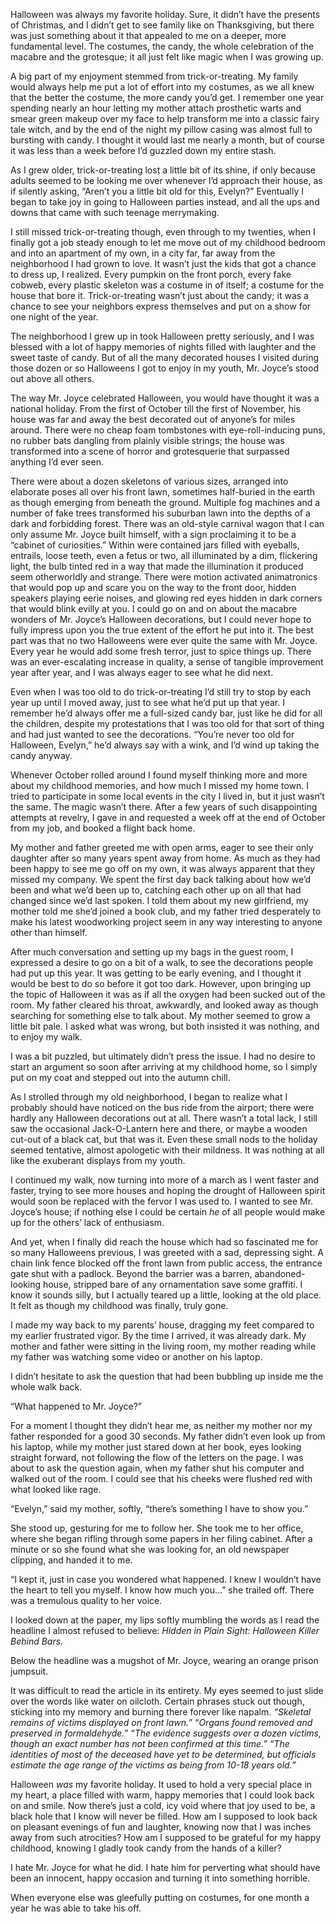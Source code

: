 Halloween was always my favorite holiday. Sure, it didn’t have the presents of Christmas, and I didn’t get to see family like on Thanksgiving, but there was just something about it that appealed to me on a deeper, more fundamental level. The costumes, the candy, the whole celebration of the macabre and the grotesque; it all just felt like magic when I was growing up.



A big part of my enjoyment stemmed from trick-or-treating. My family would always help me put a lot of effort into my costumes, as we all knew that the better the costume, the more candy you’d get. I remember one year spending nearly an hour letting my mother attach prosthetic warts and smear green makeup over my face to help transform me into a classic fairy tale witch, and by the end of the night my pillow casing was almost full to bursting with candy. I thought it would last me nearly a month, but of course it was less than a week before I’d guzzled down my entire stash.



As I grew older, trick-or-treating lost a little bit of its shine, if only because adults seemed to be looking me over whenever I’d approach their house, as if silently asking, “Aren’t you a little bit old for this, Evelyn?” Eventually I began to take joy in going to Halloween parties instead, and all the ups and downs that came with such teenage merrymaking.



I still missed trick-or-treating though, even through to my twenties, when I finally got a job steady enough to let me move out of my childhood bedroom and into an apartment of my own, in a city far, far away from the neighborhood I had grown to love. It wasn’t just the kids that got a chance to dress up, I realized. Every pumpkin on the front porch, every fake cobweb, every plastic skeleton was a costume in of itself; a costume for the house that bore it. Trick-or-treating wasn’t just about the candy; it was a chance to see your neighbors express themselves and put on a show for one night of the year.



The neighborhood I grew up in took Halloween pretty seriously, and I was blessed with a lot of happy memories of nights filled with laughter and the sweet taste of candy. But of all the many decorated houses I visited during those dozen or so Halloweens I got to enjoy in my youth, Mr. Joyce’s stood out above all others.



The way Mr. Joyce celebrated Halloween, you would have thought it was a national holiday. From the first of October till the first of November, his house was far and away the best decorated out of anyone’s for miles around. There were no cheap foam tombstones with eye-roll-inducing puns, no rubber bats dangling from plainly visible strings; the house was transformed into a scene of horror and grotesquerie that surpassed anything I’d ever seen.



There were about a dozen skeletons of various sizes, arranged into elaborate poses all over his front lawn, sometimes half-buried in the earth as though emerging from beneath the ground. Multiple fog machines and a number of fake trees transformed his suburban lawn into the depths of a dark and forbidding forest. There was an old-style carnival wagon that I can only assume Mr. Joyce built himself, with a sign proclaiming it to be a “cabinet of curiosities.” Within were contained jars filled with eyeballs, entrails, loose teeth, even a fetus or two, all illuminated by a dim, flickering light, the bulb tinted red in a way that made the illumination it produced seem otherworldly and strange. There were motion activated animatronics that would pop up and scare you on the way to the front door, hidden speakers playing eerie noises, and glowing red eyes hidden in dark corners that would blink evilly at you. I could go on and on about the macabre wonders of Mr. Joyce’s Halloween decorations, but I could never hope to fully impress upon you the true extent of the effort he put into it. The best part was that no two Halloweens were ever quite the same with Mr. Joyce. Every year he would add some fresh terror, just to spice things up. There was an ever-escalating increase in quality, a sense of tangible improvement year after year, and I was always eager to see what he did next.



Even when I was too old to do trick-or-treating I’d still try to stop by each year up until I moved away, just to see what he’d put up that year. I remember he’d always offer me a full-sized candy bar, just like he did for all the children, despite my protestations that I was too old for that sort of thing and had just wanted to see the decorations. “You’re never too old for Halloween, Evelyn,” he’d always say with a wink, and I’d wind up taking the candy anyway.



Whenever October rolled around I found myself thinking more and more about my childhood memories, and how much I missed my home town. I tried to participate in some local events in the city I lived in, but it just wasn’t the same. The magic wasn’t there. After a few years of such disappointing attempts at revelry, I gave in and requested a week off at the end of October from my job, and booked a flight back home.



My mother and father greeted me with open arms, eager to see their only daughter after so many years spent away from home. As much as they had been happy to see me go off on my own, it was always apparent that they missed my company. We spent the first day back talking about how we’d been and what we’d been up to, catching each other up on all that had changed since we’d last spoken. I told them about my new girlfriend, my mother told me she’d joined a book club, and my father tried desperately to make his latest woodworking project seem in any way interesting to anyone other than himself.



After much conversation and setting up my bags in the guest room, I expressed a desire to go on a bit of a walk, to see the decorations people had put up this year. It was getting to be early evening, and I thought it would be best to do so before it got too dark. However, upon bringing up the topic of Halloween it was as if all the oxygen had been sucked out of the room. My father cleared his throat, awkwardly, and looked away as though searching for something else to talk about. My mother seemed to grow a little bit pale. I asked what was wrong, but both insisted it was nothing, and to enjoy my walk.



I was a bit puzzled, but ultimately didn’t press the issue. I had no desire to start an argument so soon after arriving at my childhood home, so I simply put on my coat and stepped out into the autumn chill.



As I strolled through my old neighborhood, I began to realize what I probably should have noticed on the bus ride from the airport; there were hardly any Halloween decorations out at all. There wasn’t a total lack, I still saw the occasional Jack-O-Lantern here and there, or maybe a wooden cut-out of a black cat, but that was it. Even these small nods to the holiday seemed tentative, almost apologetic with their mildness. It was nothing at all like the exuberant displays from my youth.



I continued my walk, now turning into more of a march as I went faster and faster, trying to see more houses and hoping the drought of Halloween spirit would soon be replaced with the fervor I was used to. I wanted to see Mr. Joyce’s house; if nothing else I could be certain *he* of all people would make up for the others’ lack of enthusiasm.



And yet, when I finally did reach the house which had so fascinated me for so many Halloweens previous, I was greeted with a sad, depressing sight. A chain link fence blocked off the front lawn from public access, the entrance gate shut with a padlock. Beyond the barrier was a barren, abandoned-looking house, stripped bare of any ornamentation save some graffiti. I know it sounds silly, but I actually teared up a little, looking at the old place. It felt as though my childhood was finally, truly gone.



I made my way back to my parents’ house, dragging my feet compared to my earlier frustrated vigor. By the time I arrived, it was already dark. My mother and father were sitting in the living room, my mother reading while my father was watching some video or another on his laptop.



I didn’t hesitate to ask the question that had been bubbling up inside me the whole walk back.



“What happened to Mr. Joyce?”



For a moment I thought they didn’t hear me, as neither my mother nor my father responded for a good 30 seconds. My father didn’t even look up from his laptop, while my mother just stared down at her book, eyes looking straight forward, not following the flow of the letters on the page. I was about to ask the question again, when my father shut his computer and walked out of the room. I could see that his cheeks were flushed red with what looked like rage.



“Evelyn,” said my mother, softly, “there’s something I have to show you.”



She stood up, gesturing for me to follow her. She took me to her office, where she began rifling through some papers in her filing cabinet. After a minute or so she found what she was looking for, an old newspaper clipping, and handed it to me.



“I kept it, just in case you wondered what happened. I knew I wouldn’t have the heart to tell you myself. I know how much you…” she trailed off. There was a tremulous quality to her voice.



I looked down at the paper, my lips softly mumbling the words as I read the headline I almost refused to believe: *Hidden in Plain Sight: Halloween Killer Behind Bars.*



Below the headline was a mugshot of Mr. Joyce, wearing an orange prison jumpsuit.



It was difficult to read the article in its entirety. My eyes seemed to just slide over the words like water on oilcloth. Certain phrases stuck out though, sticking into my memory and burning there forever like napalm. *“Skeletal remains of victims displayed on front lawn.*” “*Organs found removed and preserved in formaldehyde.*” “*The evidence suggests over a dozen victims, though an exact number has not been confirmed at this time.*” “*The identities of most of the deceased have yet to be determined, but officials estimate the age range of the victims as being from 10-18 years old.”*



Halloween *was* my favorite holiday. It used to hold a very special place in my heart, a place filled with warm, happy memories that I could look back on and smile. Now there’s just a cold, icy void where that joy used to be, a black hole that I know will never be filled. How am I supposed to look back on pleasant evenings of fun and laughter, knowing now that I was inches away from such atrocities? How am I supposed to be grateful for my happy childhood, knowing I gladly took candy from the hands of a killer?



I hate Mr. Joyce for what he did. I hate him for perverting what should have been an innocent, happy occasion and turning it into something horrible.



When everyone else was gleefully putting on costumes, for one month a year he was able to take his off.